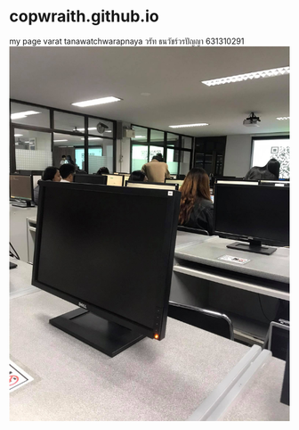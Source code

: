 # copwraith.github.io
my page
varat tanawatchwarapnaya
วรัท ธนวัชร์วรปัญญา
631310291
![image](https://raw.githubusercontent.com/copwraith/copwraith.github.io/master/120193251_1420951271444130_302752876354682324_n.jpg)